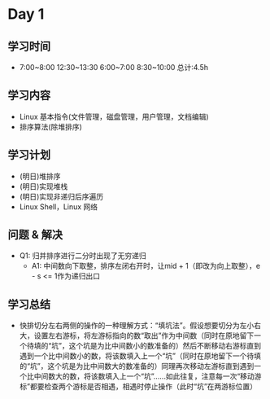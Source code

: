 # Day 1
## 学习时间
- 7:00~8:00 12:30~13:30 6:00~7:00 8:30~10:00 总计:4.5h
## 学习内容
- Linux 基本指令(文件管理，磁盘管理，用户管理，文档编辑)
- 排序算法(除堆排序)
## 学习计划
- (明日)堆排序
- (明日)实现堆栈
- (明日)实现非递归后序遍历
- Linux Shell，Linux 网络
## 问题 & 解决
- Q1: 归并排序进行二分时出现了无穷递归
  - A1: 中间数向下取整，排序左闭右开时，让mid + 1（即改为向上取整），e - s <= 1作为递归出口
## 学习总结
- 快排切分左右两侧的操作的一种理解方式：“填坑法”。假设想要切分为左小右大，设置左右游标，将左游标指向的数“取出”作为中间数（同时在原地留下一个待填的“坑”，这个坑是为比中间数小的数准备的）然后不断移动右游标直到遇到一个比中间数小的数，将该数填入上一个“坑”（同时在原地留下一个待填的“坑”，这个坑是为比中间数大的数准备的）同理再次移动左游标直到遇到一个比中间数大的数，将该数填入上一个“坑”......如此往复，注意每一次“移动游标”都要检查两个游标是否相遇，相遇时停止操作（此时“坑”在两游标位置）